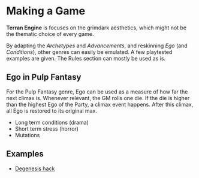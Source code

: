 # Making a Game

**Terran Engine** is focuses on the grimdark aesthetics, which might not be the thematic choice of every game.

By adapting the *Archetypes* and *Advancements*, and reskinning *Ego* (and *Conditions*), other genres can easily be emulated. A few playtested examples are given. The Rules section can mostly be used as is.

## Ego in Pulp Fantasy

For the Pulp Fantasy genre, Ego can be used as a measure of how far the next climax is. Whenever relevant, the GM rolls one die. If the die is higher than the highest Ego of the Party, a climax event happens. After this climax, all Ego is restored to its original max.

- Long term conditions (drama)
- Short term stress (horror)
- Mutations

## Examples

- [Degenesis hack](https://efsalvarenga.github.io/degenesis/terra-systems-degenesis.html#terra-systems-degenesis)